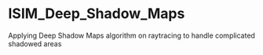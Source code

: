 # ISIM_Deep_Shadow_Maps
Applying Deep Shadow Maps algorithm on raytracing to handle complicated shadowed areas

